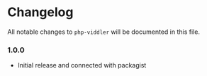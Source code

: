 # Changelog

All notable changes to `php-viddler` will be documented in this file.

### 1.0.0
- Initial release and connected with packagist
